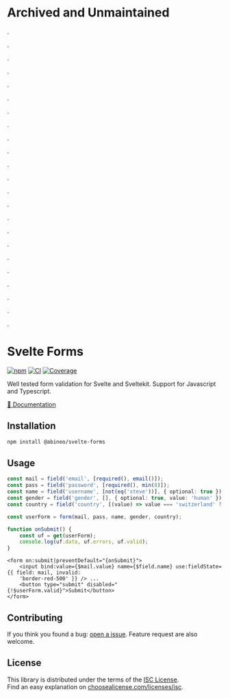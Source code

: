 # **Archived and Unmaintained**

.


.


.


.


.


.


.


.


.


.


.


.


.


.


.


.


.


.


.


.


.


.


.


# Svelte Forms

[![npm](https://img.shields.io/npm/v/@abineo/svelte-forms)](https://www.npmjs.com/package/@abineo/svelte-forms)
[![CI](https://github.com/abineo-ag/svelte-forms/actions/workflows/ci.yml/badge.svg)](https://github.com/abineo-ag/svelte-forms/actions/workflows/ci.yml)
[![Coverage](https://img.shields.io/badge/Coverage-94.68%25-success)](https://github.com/abineo-ag/svelte-forms/actions/workflows/coverage.yml)

Well tested form validation for Svelte and Sveltekit. Support for Javascript and Typescript.

[📖 Documentation](https://github.com/abineo-ag/svelte-forms/blob/main/DOCS.md)

## Installation

```sh
npm install @abineo/svelte-forms
```

## Usage

```ts
const mail = field('email', [required(), email()]);
const pass = field('password', [required(), min(8)]);
const name = field('username', [not(eq('steve'))], { optional: true });
const gender = field('gender', [], { optional: true, value: 'human' });
const country = field('country', [(value) => value === 'switzerland' ? err('too rich!' : ok())]);

const userForm = form(mail, pass, name, gender, country);

function onSubmit() {
    const uf = get(userForm);
    console.log(uf.data, uf.errors, uf.valid);
}
```

```svelte
<form on:submit|preventDefault="{onSubmit}">
	<input bind:value={$mail.value} name={$field.name} use:fieldState={{ field: mail, invalid:
	'border-red-500' }} /> ...
	<button type="submit" disabled="{!$userForm.valid}">Submit</button>
</form>
```

## Contributing

If you think you found a bug: [open a issue](https://github.com/abineo-ag/svelte-forms/issues).
Feature request are also welcome.

## License

This library is distributed under the terms of the [ISC License](https://github.com/abineo-ag/svelte-forms/blob/main/LICENSE).  
Find an easy explanation on [choosealicense.com/licenses/isc](https://choosealicense.com/licenses/isc/).
